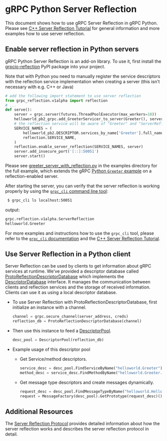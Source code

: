 # gRPC Python Server Reflection

This document shows how to use gRPC Server Reflection in gRPC Python.
Please see [C++ Server Reflection Tutorial] for general information
and more examples how to use server reflection.

## Enable server reflection in Python servers

gRPC Python Server Reflection is an add-on library. To use it, first install
the [grpcio-reflection] PyPI package into your project.

Note that with Python you need to manually register the service
descriptors with the reflection service implementation when creating a server
(this isn't necessary with e.g. C++ or Java)
```python
# add the following import statement to use server reflection
from grpc_reflection.v1alpha import reflection
# ...
def serve():
    server = grpc.server(futures.ThreadPoolExecutor(max_workers=10))
    helloworld_pb2_grpc.add_GreeterServicer_to_server(Greeter(), server)
    # the reflection service will be aware of "Greeter" and "ServerReflection" services.
    SERVICE_NAMES = (
        helloworld_pb2.DESCRIPTOR.services_by_name['Greeter'].full_name,
        reflection.SERVICE_NAME,
    )
    reflection.enable_server_reflection(SERVICE_NAMES, server)
    server.add_insecure_port('[::]:50051')
    server.start()
```

Please see [greeter_server_with_reflection.py] in the examples directory for the full
example, which extends the gRPC [Python `Greeter` example] on a reflection-enabled server.

After starting the server, you can verify that the server reflection
is working properly by using the [`grpc_cli` command line tool]:

 ```sh
  $ grpc_cli ls localhost:50051
  ```

  output:
  ```sh
  grpc.reflection.v1alpha.ServerReflection
  helloworld.Greeter
  ```

  For more examples and instructions how to use the `grpc_cli` tool,
  please refer to the [`grpc_cli` documentation] and the
  [C++ Server Reflection Tutorial].


## Use Server Reflection in a Python client

Server Reflection can be used by clients to get information about gRPC services
at runtime. We've provided a descriptor database called
[ProtoReflectionDescriptorDatabase](../../src/python/grpcio_reflection/v1alpha/proto_reflection_descriptor_database.h)
which implements the
[DescriptorDatabase](https://googleapis.dev/python/protobuf/latest/google/protobuf/descriptor_database.html#google.protobuf.descriptor_database.DescriptorDatabase)
interface. It manages the communication between clients and reflection services
and the storage of received information. Clients can use it as using a local
descriptor database.

- To use Server Reflection with ProtoReflectionDescriptorDatabase, first
  initialize an instance with a channel.

  ```Python
  channel = grpc.secure_channel(server_address, creds)
  reflection_db = ProtoReflectionDescriptorDatabase(channel)
  ```

- Then use this instance to feed a
  [DescriptorPool](https://googleapis.dev/python/protobuf/latest/google/protobuf/descriptor_pool.html#google.protobuf.descriptor_pool.DescriptorPool).

  ```Python
  desc_pool = DescriptorPool(reflection_db)
  ```

- Example usage of this descriptor pool

  * Get Service/method descriptors.

    ```Python
    service_desc = desc_pool.FindServiceByName("helloworld.Greeter")
    method_desc = service_desc.FindMethodByName("helloworld.Greeter.SayHello")
    ```

  * Get message type descriptors and create messages dynamically.

    ```Python
    request_desc = desc_pool.FindMessageTypeByName("helloworld.HelloRequest")
    request = MessageFactory(desc_pool).GetPrototype(request_desc)()
    ```


## Additional Resources

The [Server Reflection Protocol] provides detailed
information about how the server reflection works and describes the server reflection
protocol in detail.


[C++ Server Reflection Tutorial]: ../server_reflection_tutorial.md
[grpcio-reflection]: https://pypi.org/project/grpcio-reflection/
[greeter_server_with_reflection.py]: https://github.com/grpc/grpc/blob/master/examples/python/helloworld/greeter_server_with_reflection.py
[Python `Greeter` example]: https://github.com/grpc/grpc/tree/master/examples/python/helloworld
[`grpc_cli` command line tool]: https://github.com/grpc/grpc/blob/master/doc/command_line_tool.md
[`grpc_cli` documentation]: ../command_line_tool.md
[C++ Server Reflection Tutorial]: ../server_reflection_tutorial.md
[Server Reflection Protocol]: ../server-reflection.md
